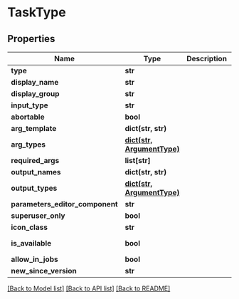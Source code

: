 # TaskType

## Properties

Name | Type | Description | Notes
------------ | ------------- | ------------- | -------------
**type** | **str** |  | 
**display_name** | **str** |  | 
**display_group** | **str** |  | 
**input_type** | **str** |  | 
**abortable** | **bool** |  | 
**arg_template** | **dict(str, str)** |  | 
**arg_types** | [**dict(str, ArgumentType)**](ArgumentType.md) |  | [optional] [readonly] 
**required_args** | **list[str]** |  | 
**output_names** | **dict(str, str)** |  | 
**output_types** | [**dict(str, ArgumentType)**](ArgumentType.md) |  | [optional] [readonly] 
**parameters_editor_component** | **str** |  | 
**superuser_only** | **bool** |  | 
**icon_class** | **str** |  | 
**is_available** | **bool** |  | [optional] [readonly] 
**allow_in_jobs** | **bool** |  | 
**new_since_version** | **str** |  | 

[[Back to Model list]](../#documentation-for-models) [[Back to API list]](../#documentation-for-api-endpoints) [[Back to README]](../)


